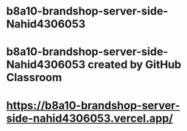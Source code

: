 # b8a10-brandshop-server-side-Nahid4306053
# b8a10-brandshop-server-side-Nahid4306053 created by GitHub Classroom
# https://b8a10-brandshop-server-side-nahid4306053.vercel.app/
